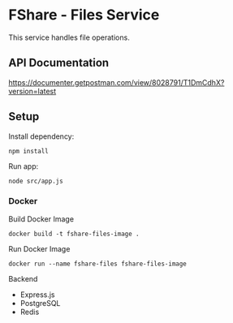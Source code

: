 # FShare - Files Service

This service handles file operations.

## API Documentation

https://documenter.getpostman.com/view/8028791/T1DmCdhX?version=latest

## Setup

Install dependency:

```
npm install
```

Run app:

```
node src/app.js
```

### Docker

Build Docker Image

```
docker build -t fshare-files-image .
```

Run Docker Image

```
docker run --name fshare-files fshare-files-image
```

Backend

- Express.js
- PostgreSQL
- Redis
